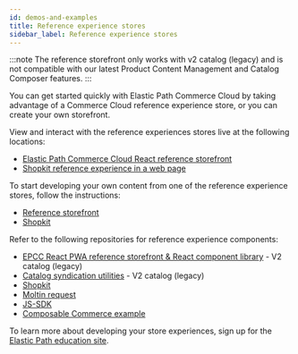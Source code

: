 ```yaml
---
id: demos-and-examples
title: Reference experience stores
sidebar_label: Reference experience stores
---
```


:::note
The reference storefront only works with v2 catalog (legacy) and is not compatible with our latest Product Content Management and Catalog Composer features.
:::

You can get started quickly with Elastic Path Commerce Cloud by taking advantage of a Commerce Cloud reference experience store, or you can create your own storefront.

View and interact with the reference experiences stores live at the following locations:

- [Elastic Path Commerce Cloud React reference storefront](https://epcc-reference.elasticpath.com/)
- [Shopkit reference experience in a web page](https://embedded-commerce.elasticpath.com/)

To start developing your own content from one of the reference experience stores, follow the instructions:

- [Reference storefront](reference-storefront.md)
- [Shopkit](shopkit-demo.md)

Refer to the following repositories for reference experience components:

- [EPCC React PWA reference storefront & React component library](https://github.com/elasticpath/epcc-react-pwa-reference-storefront) - V2 catalog (legacy)
- [Catalog syndication utilities](https://github.com/elasticpath/catalog-syndication) - V2 catalog (legacy)
- [Shopkit](https://github.com/moltin/shopkit)
- [Moltin request](https://github.com/moltin/moltin-request)
- [JS-SDK](https://github.com/moltin/js-sdk)
- [Composable Commerce example](https://github.com/elasticpath/epcc-composable-commerce-reference)

To learn more about developing your store experiences, sign up for the [Elastic Path education site](https://elasticpath-customer.okta.com/login/login.htm?fromURI=%2Fhome%2Flitmos%2F0oanrryoiawfwZjDb356%2F2657%3FReturnUrl%3D%252fhome%252fdashboard).
